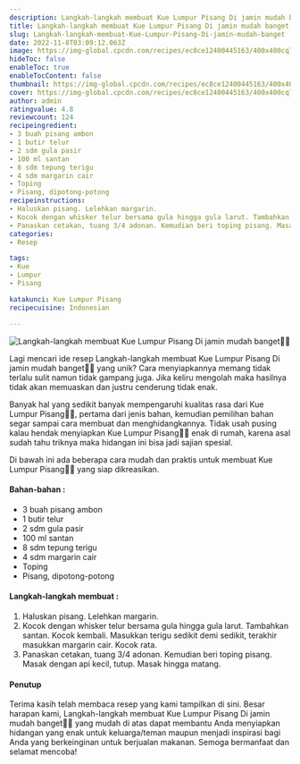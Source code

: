 ```yaml
---
description: Langkah-langkah membuat Kue Lumpur Pisang Di jamin mudah banget"
title: Langkah-langkah membuat Kue Lumpur Pisang Di jamin mudah banget
slug: Langkah-langkah-membuat-Kue-Lumpur-Pisang-Di-jamin-mudah-banget
date: 2022-11-8T03:09:12.063Z
image: https://img-global.cpcdn.com/recipes/ec8ce12400445163/400x400cq70/photo.jpg
hideToc: false
enableToc: true
enableTocContent: false
thumbnail: https://img-global.cpcdn.com/recipes/ec8ce12400445163/400x400cq70/photo.jpg
cover: https://img-global.cpcdn.com/recipes/ec8ce12400445163/400x400cq70/photo.jpg
author: admin
ratingvalue: 4.8
reviewcount: 124
recipeingredient:
- 3 buah pisang ambon
- 1 butir telur
- 2 sdm gula pasir
- 100 ml santan
- 8 sdm tepung terigu
- 4 sdm margarin cair
- Toping
- Pisang, dipotong-potong
recipeinstructions:
- Haluskan pisang. Lelehkan margarin.
- Kocok dengan whisker telur bersama gula hingga gula larut. Tambahkan santan. Kocok kembali. Masukkan terigu sedikit demi sedikit, terakhir masukkan margarin cair. Kocok rata.
- Panaskan cetakan, tuang 3/4 adonan. Kemudian beri toping pisang. Masak dengan api kecil, tutup. Masak hingga matang.
categories:
- Resep

tags:
- Kue
- Lumpur
- Pisang

katakunci: Kue Lumpur Pisang
recipecuisine: Indonesian

---
```


![Langkah-langkah membuat Kue Lumpur Pisang Di jamin mudah banget👩‍🍳](https://img-global.cpcdn.com/recipes/ec8ce12400445163/400x400cq70/photo.jpg)

Lagi mencari ide resep Langkah-langkah membuat Kue Lumpur Pisang Di jamin mudah banget👩‍🍳 yang unik? Cara menyiapkannya memang tidak terlalu sulit namun tidak gampang juga. Jika keliru mengolah maka hasilnya tidak akan memuaskan dan justru cenderung tidak enak.

Banyak hal yang sedikit banyak mempengaruhi kualitas rasa dari Kue Lumpur Pisang👩‍🍳, pertama dari jenis bahan, kemudian pemilihan bahan segar sampai cara membuat dan menghidangkannya. Tidak usah pusing kalau hendak menyiapkan Kue Lumpur Pisang👩‍🍳 enak di rumah, karena asal sudah tahu triknya maka hidangan ini bisa jadi sajian spesial.

Di bawah ini ada beberapa cara mudah dan praktis untuk membuat Kue Lumpur Pisang👩‍🍳 yang siap dikreasikan.

<!--inarticleads1-->

#### Bahan-bahan :

- 3 buah pisang ambon
- 1 butir telur
- 2 sdm gula pasir
- 100 ml santan
- 8 sdm tepung terigu
- 4 sdm margarin cair
- Toping
- Pisang, dipotong-potong

<!--inarticleads2-->

#### Langkah-langkah membuat :

1. Haluskan pisang. Lelehkan margarin.
1. Kocok dengan whisker telur bersama gula hingga gula larut. Tambahkan santan. Kocok kembali. Masukkan terigu sedikit demi sedikit, terakhir masukkan margarin cair. Kocok rata.
1. Panaskan cetakan, tuang 3/4 adonan. Kemudian beri toping pisang. Masak dengan api kecil, tutup. Masak hingga matang.

#### Penutup

Terima kasih telah membaca resep yang kami tampilkan di sini. Besar harapan kami, Langkah-langkah membuat Kue Lumpur Pisang Di jamin mudah banget👩‍🍳 yang mudah di atas dapat membantu Anda menyiapkan hidangan yang enak untuk keluarga/teman maupun menjadi inspirasi bagi Anda yang berkeinginan untuk berjualan makanan. Semoga bermanfaat dan selamat mencoba!